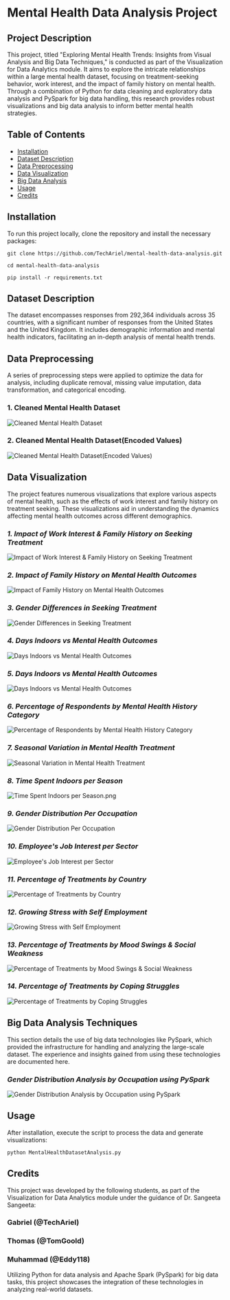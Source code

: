 # Mental Health Data Analysis Project

## Project Description
This project, titled "Exploring Mental Health Trends: Insights from Visual Analysis and Big Data Techniques," is conducted as part of the Visualization for Data Analytics module. It aims to explore the intricate relationships within a large mental health dataset, focusing on treatment-seeking behavior, work interest, and the impact of family history on mental health. Through a combination of Python for data cleaning and exploratory data analysis and PySpark for big data handling, this research provides robust visualizations and big data analysis to inform better mental health strategies.


## Table of Contents
- [Installation](#installation)
- [Dataset Description](#dataset-description)
- [Data Preprocessing](#data-preprocessing)
- [Data Visualization](#data-visualization)
- [Big Data Analysis](#big-data-analysis)
- [Usage](#usage)
- [Credits](#credits)
  

## Installation
To run this project locally, clone the repository and install the necessary packages:
```
git clone https://github.com/TechAriel/mental-health-data-analysis.git
```
```
cd mental-health-data-analysis
```
```
pip install -r requirements.txt
```


## Dataset Description
The dataset encompasses responses from 292,364 individuals across 35 countries, with a significant number of responses from the United States and the United Kingdom. It includes demographic information and mental health indicators, facilitating an in-depth analysis of mental health trends.



## Data Preprocessing
A series of preprocessing steps were applied to optimize the data for analysis, including duplicate removal, missing value imputation, data transformation, and categorical encoding.

### 1. Cleaned Mental Health Dataset
![Cleaned Mental Health Dataset](images/CleanedMentalHealthDataset.png)

### 2. Cleaned Mental Health Dataset(Encoded Values)
![Cleaned Mental Health Dataset(Encoded Values)](images/CleanedMentalHealthDataset(EncodedValues).png)



## Data Visualization
The project features numerous visualizations that explore various aspects of mental health, such as the effects of work interest and family history on treatment seeking. These visualizations aid in understanding the dynamics affecting mental health outcomes across different demographics.

### *1. Impact of Work Interest & Family History on Seeking Treatment*
![Impact of Work Interest & Family History on Seeking Treatment](images/ImpactofWorkInterest&FamilyHistoryonSeekingTreatment.png)

### *2. Impact of Family History on Mental Health Outcomes*
![Impact of Family History on Mental Health Outcomes](images/ImpactofFamilyHistoryonMentalHealthOutcomes.png)

### *3. Gender Differences in Seeking Treatment*
![Gender Differences in Seeking Treatment](images/GenderDifferencesinSeekingTreatment.png)

### *4. Days Indoors vs Mental Health Outcomes*
![Days Indoors vs Mental Health Outcomes](images/DaysIndoorsvsMentalHealthOutcomes.png)

### *5. Days Indoors vs Mental Health Outcomes*
![Days Indoors vs Mental Health Outcomes](images/DaysIndoorsvsMentalHealthOutcomes1.png)

### *6. Percentage of Respondents by Mental Health History Category*
![Percentage of Respondents by Mental Health History Category](images/PercentageofRespondentsbyMentalHealthHistoryCategory.png)

### *7. Seasonal Variation in Mental Health Treatment*
![Seasonal Variation in Mental Health Treatment](images/SeasonalVariationinMentalHealthTreatment.png)

### *8. Time Spent Indoors per Season*
![Time Spent Indoors per Season.png](images/TimeSpentIndoorsperSeason.png)

### *9. Gender Distribution Per Occupation*
![Gender Distribution Per Occupation](images/GenderDistributionPerOccupation.png)

### *10. Employee's Job Interest per Sector*
![Employee's Job Interest per Sector](images/Employee'sJobInterestperSector.png)

### *11. Percentage of Treatments by Country*
![Percentage of Treatments by Country](images/PercentageofTreatmentsbyCountry.png)

### *12. Growing Stress with Self Employment*
![Growing Stress with Self Employment](images/GrowingStresswithSelfEmployment.png)

### *13. Percentage of Treatments by Mood Swings & Social Weakness*
![Percentage of Treatments by Mood Swings & Social Weakness](images/PercentageofTreatmentsbyMoodSwings&SocialWeakness.png)

### *14. Percentage of Treatments by Coping Struggles*
![Percentage of Treatments by Coping Struggles](images/PercentageofTreatmentsbyCopingStruggles.png)



## Big Data Analysis Techniques
This section details the use of big data technologies like PySpark, which provided the infrastructure for handling and analyzing the large-scale dataset. The experience and insights gained from using these technologies are documented here.

### *Gender Distribution Analysis by Occupation using PySpark*
![Gender Distribution Analysis by Occupation using PySpark](images/GenderDistributionAnalysisbyOccupationusingPySpark.png)


## Usage
After installation, execute the script to process the data and generate visualizations:
```
python MentalHealthDatasetAnalysis.py
```

## Credits
This project was developed by the following students, as part of the Visualization for Data Analytics module under the guidance of Dr. Sangeeta Sangeeta:

### Gabriel (@TechAriel)

### Thomas (@TomGoold)

### Muhammad (@Eddy118)

Utilizing Python for data analysis and Apache Spark (PySpark) for big data tasks, this project showcases the integration of these technologies in analyzing real-world datasets.
